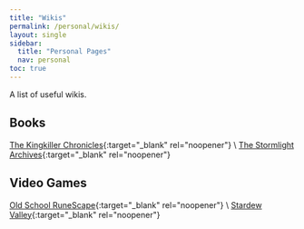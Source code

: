 ```yaml
---
title: "Wikis"
permalink: /personal/wikis/
layout: single
sidebar:
  title: "Personal Pages"
  nav: personal
toc: true
---
```


A list of useful wikis.

## Books
[The Kingkiller Chronicles](https://kingkiller.fandom.com){:target="_blank" rel="noopener"} \\
[The Stormlight Archives](https://coppermind.net/wiki/Category:Stormlight_Archive){:target="_blank" rel="noopener"}

## Video Games
[Old School RuneScape](https://oldschool.runescape.wiki/){:target="_blank" rel="noopener"} \\
[Stardew Valley](https://stardewvalleywiki.com){:target="_blank" rel="noopener"}

